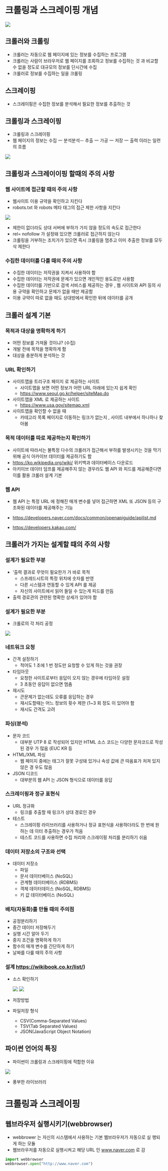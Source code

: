 # 크롤링과 스크레이핑 개념

![](2022-09-01-15-17-39.png)

## 크롤러와 크롤링
- 크롤러는 자동으로 웹 페이지에 있는 정보를 수집하는 프로그램
- 크롤러는 사람이 브라우저로 웹 페이지를 조회하고 정보를 수집하는 것
과 비교할 수 없을 정도로 대규모의 정보를 단시간에 수집
- 크롤러로 정보를 수집하는 일을 크롤링

## 스크레이핑 
- 스크레이핑은 수집한 정보를 분석해서 필요한 정보를 추출하는 것 

## 크롤링과 스크레이핑
- 크롤링과 스크레이핑
- 웹 페이지의 정보는 수집 一 분석분석ᅳ 추출 一 가공 一 저장 一 출력 이라는
일련의 흐름

![](2022-09-01-15-43-57.png)

## 크롤링과 스크레이이핑 할때의 주의 사항 

### 웹 사이트에 접근할 때의 주의 사항

- 웹사이트 이용 규약을 확인하고 지킨다
- robots.txt 와 robots 메타 태그의 접근 제한 사항을 지킨다

![](2022-09-01-15-46-19.png)

- 제한이 없더라도 상대 서버에 부하가 가지 않을 정도의 속도로 접근한다
- rel= nofollow 가 설정돼 있으면 크롤러로 접근하지 않는다
- 크롤링을 거부하는 조치가가 있으면 즉시 크롤링을 멈추고 이미 추출한 정보를 모두 삭
제한다

### 수집한 데이터를 다룰 때의 주의 사항
- 수집한 데이터는 저작권을 지켜서 사용하야 함
- 수집한 데이터는 저작권에 문제가 있으면 개인적인 용도로만 사용함
- 수집한 데이터를 기반으로 검색 서비스를 제공하는 경우 , 웹 사이트와 API 등의 사용 규약을 확인하고 문제가 없을 때만 제공함
- 이용 규약이 따로 없을 때도 상대방에서 확인한 뒤에 데이터를 공개

## 크롤러 설계 기본
### 목적과 대상을 명확하게 하기 
- 어떤 정보를 가져올 것이냐? (수집)
- 개발 전에 목적을 명확하게 함
- 대상을 충분하게 분석하는 것

### URL 확인하기

- 사이트맵을 트리구조 페이지 로 제공하는 사이트
   - 사이트맵을 보면 어떤 정보가 어떤 URL 아래에 있는지 쉽게 확인
   - https://www.seoul.go.kr/helper/siteMap.do
- 사이트맵을 XML 로 제공하는 사이트
   - https://www.usa.gov/sitemap.xml
- 사이트맵을 확인할 수 없을 때
   - 카테고리 목록 페이지로 이동하는 링크가 없는지 , 사이트 내부에서 하나하나 찾아봄

### 목적 데이터를 따로 제공하는지 확인하기

- 사이트에 따라서는 불특정 다수의 크롤러가 접근해서 부하를 발생시키는 것을 막기 위해 공식 아카이브 데이터를 제공하기도 함
- https://ko.wikipedia.org/wiki/ 위키백과 데이터베이스 다운로드
- 아키이브 데이터 덤프를 제공해주지 않는 경우라도 웹 API 와 피드를 제공해준다면 이를 활용 크롤러 설계 기본

### 웹 API
- 웹 API 는 특정 URL 에 정해진 매개 변수를 넣어 접근하면 XML 또 JSON 등의 구조화된 데이터를 제공해주는 기능

- https://developers.naver.com/docs/common/openapiguide/apilist.md
- https://developers.kakao.com/

## 크롤러가 가지는 설계할 때의 주의 사항

### 설계가 필요한 부분
- ‘출력 결과로 무엇이 필요한가 가 바로 목적
   - 스프레드시트의 특정 위치에 숫자를 반영
   - 다른 시스템과 연동할 수 있게 API 를 제공
   - 자신의 사이트에서 읽어 들일 수 있는게 피드를 만듬
- 출력 경로관의 관련된 명확한 상세가 있어야 함

### 설계가 필요한 부분
- 크롤로의 각 처리 공정

![](2022-09-01-16-41-15.png)

### 네트워크 요청

- 간격 설정하기
   - 적어도 1 초에 1 번 정도만 요청할 수 있게 하는 것을 권장
- 타임아웃
   - 요청한 사이트로부터 응답이 오지 않는 경우에 타임아웃 설정
   - 3 초동안 응답이 없으면 멈춤
- 재시도
   - 큰문제가 없는데도 오류를 응답하는 경우
   - 재시도할때는 어느 정보의 횟수 제한 (1~3 회 정도 이 있어야 함
   - 재시도 간격도 고려

### 파싱(분석)
- 문자 코드
   - 대부분 UTP 8 로 작성되어 있지만 HTML 소스 코드는 다양한 문자코드로 작성된 경우
가 많음 (EUC KR 등
- HTML/XML 파싱
   - 웹 페이지 중에는 태그가 잘못 구성돼 있거나 속성 값에 큰 따옴표가 처져 있지 않은 경 우도 많음
- JSON 디코드
   - 대부분의 웹 API 는 JSON 형식으로 데이터를 응답

### 스크레이핑과 정규 표현식

- URL 정규화
    - 링크를 추출할 때 링크가 상대 경로인 경우
- 테스트
    - 스크레이핑 라이브러리를 사용하거나 정규 표현식을 사용하더라도 한 번에 원하는 데 이터 추출하는 경우가 적음
    - 테스트 코드를 사용하면 수집 처리와 스크레이핑 처리를 분리하기 쉬움

### 데이터 저장소의 구조와 선택
- 데이터 저장소
    - 파일
    - 문서 데이터베이스 (NoSQL)
    - 관계형 데이터베이스 (RDBMS)
    - 객체 데이터데이스 (NoSQL, RDBMS)
    - 키 값 데이터베이스 (NoSQL)

### 배치(자동화)를 만들 때의 주의점
- 공정분리하기
- 중간 데이터 저장해두기
- 실행 시간 알아 두기
- 중지 조건을 명확하게 하기
- 함수의 매개 변수를 간단하게 하기
- 날짜를 다룰 때의 주의 사항

### 설계 https://wikibook.co.kr/list/)
- 소스 확인하기
  
  ![](2022-09-01-16-49-28.png)
  ![](2022-09-01-16-49-31.png)

- 저장방법

- 파일저장 형식
    - CSV(Comma-Separated Values)
    - TSV(Tab Separated Values)
    - JSON(JavaScript Object Notation)

## 파이썬 언어의 특징

- 파이썬이 크롤링과 스크레이핑에 적합한 이유

![](2022-09-01-17-15-13.png)

- 풍부한 라이브러리 













# 크롤링과 스크레이핑 
## 웹브라우저 실행시키기(webbrowser)

- webbrower 는 자신의 시스템에서 사용하는 기본 웹브라우저가 자동으로 실
행되게 하는 모듈
- 웹브라우저를 자동으로 실행시켜고 해당 URL 인 www.naver.com 로 감

```python
import webbrowser
webbrowser.open("http://www.naver.com")
```